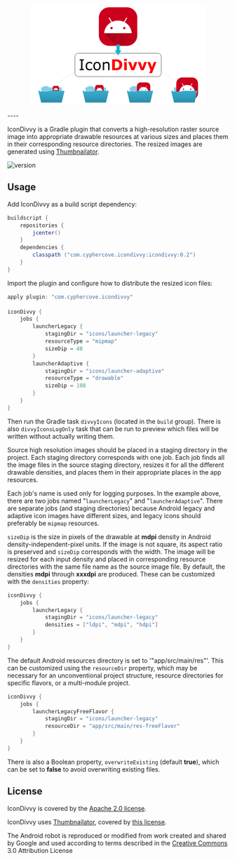 <p align="center"><img src="https://raw.githubusercontent.com/CypherCove/IconDivvy/master/img/banner.png"></p>
----

IconDivvy is a Gradle plugin that converts a high-resolution raster source image into appropriate drawable resources 
at various sizes and places them in their corresponding resource directories. The resized images are generated using
[Thumbnailator](https://github.com/coobird/thumbnailator).

![version](https://img.shields.io/badge/version-0.2-red)

## Usage

Add IconDivvy as a build script dependency:

```groovy
buildscript {
    repositories {
        jcenter()
    }
    dependencies {
        classpath ("com.cyphercove.icondivvy:icondivvy:0.2")
    }
}
```

Import the plugin and configure how to distribute the resized icon files:

```groovy
apply plugin: "com.cyphercove.icondivvy"

iconDivvy {
    jobs {
        launcherLegacy {
            stagingDir = "icons/launcher-legacy"
            resourceType = "mipmap"
            sizeDip = 48
        }
        launcherAdaptive {
            stagingDir = "icons/launcher-adaptive"
            resourceType = "drawable"
            sizeDip = 108
        }
    }
}
```

Then run the Gradle task `divvyIcons` (located in the `build` group). There is also `divvyIconsLogOnly` task that can be
run to preview which files will be written without actually writing them.

Source high resolution images should be placed in a staging directory in the project. Each staging directory corresponds 
with one job. Each job finds all the image files in the source staging directory, resizes it for all the different drawable
densities, and places them in their appropriate places in the app resources.

Each job's name is used only for logging purposes. In the example above, there are two jobs named "`launcherLegacy`" and
"`launcherAdaptive`". There are separate jobs (and staging directories) because Android legacy and adaptive icon images
have different sizes, and legacy icons should preferably be `mipmap` resources. 

`sizeDip` is the size in pixels of the drawable at **mdpi** density in Android density-independent-pixel units. If the 
image is not square, its aspect ratio is preserved and `sizeDip` corresponds with the width. The image will be resized 
for each input density and placed in corresponding resource directories with the same file name as the source image 
file. By default, the densities **mdpi** through **xxxdpi** are produced. These can be customized with the `densities` 
property:

```groovy
iconDivvy {
    jobs {
        launcherLegacy {
            stagingDir = "icons/launcher-legacy"
            densities = ["ldpi", "mdpi", "hdpi"]
        }
    }
}
```

The default Android resources directory is set to '"app/src/main/res"'. This can be customized using the `resourceDir`
property, which may be necessary for an unconventional project structure, resource directories for specific flavors,
or a multi-module project.

```groovy
iconDivvy {
    jobs {
        launcherLegacyFreeFlavor {
            stagingDir = "icons/launcher-legacy"
            resourceDir = "app/src/main/res-freeFlavor"
        }
    }
}
```

There is also a Boolean property, `overwriteExisting` (default **true**), which can be set to **false** to avoid 
overwriting existing files.

## License

IconDivvy is covered by the [Apache 2.0 license](LICENSE.md).

IconDivvy uses [Thumbnailator](https://github.com/coobird/thumbnailator), covered by 
[this license](https://github.com/coobird/thumbnailator/blob/master/LICENSE).

The Android robot is reproduced or modified from work created and shared by Google and used according to terms described 
in the [Creative Commons](https://creativecommons.org/licenses/by/3.0/) 3.0 Attribution License

